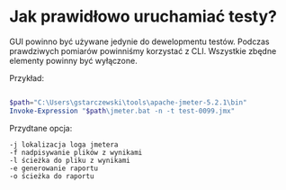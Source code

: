# Jak prawidłowo uruchamiać testy?

GUI powinno być używane jedynie do dewelopmentu testów. Podczas prawdziwych pomiarów powinniśmy korzystać z CLI. Wszystkie zbędne elementy powinny być wyłączone.

Przykład:

```powershell

$path="C:\Users\gstarczewski\tools\apache-jmeter-5.2.1\bin"
Invoke-Expression "$path\jmeter.bat -n -t test-0099.jmx"

```

Przydtane opcja:

```
-j lokalizacja loga jmetera
-f nadpisywanie plików z wynikami
-l ścieżka do pliku z wynikami
-e generowanie raportu 
-o ścieżka do raportu
```

